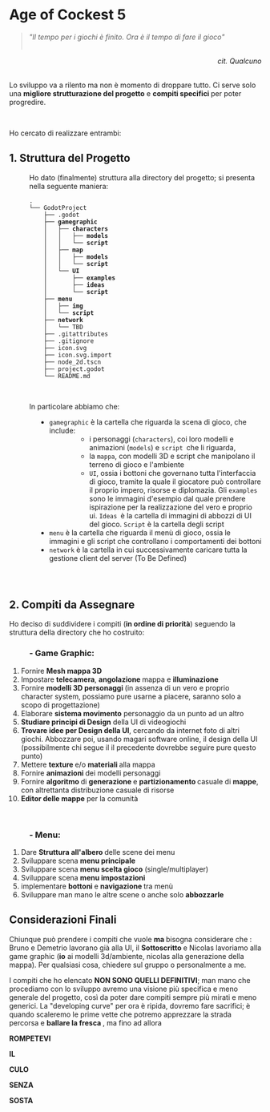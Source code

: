 <h1>Age of Cockest 5</h1>
<blockquote><em>"Il tempo per i giochi &egrave; finito. Ora &egrave; il tempo di fare il gioco"&nbsp; &nbsp; &nbsp; &nbsp; &nbsp; &nbsp; &nbsp; &nbsp; &nbsp; &nbsp; &nbsp; &nbsp; &nbsp; &nbsp; &nbsp; &nbsp; &nbsp; &nbsp; &nbsp; &nbsp; &nbsp; &nbsp; &nbsp; &nbsp; &nbsp;&nbsp;</em></blockquote>
<div style="text-align: right;"><em>cit. Qualcuno</em></div>
<div style="text-align: right;">&nbsp;</div>
<p>Lo sviluppo va a rilento ma non &egrave; momento di droppare tutto. Ci serve solo una <strong>migliore strutturazione del progetto</strong> e <strong>compiti specifici </strong>per poter progredire.</p>
<p>&nbsp;</p>
<p>Ho cercato di realizzare entrambi:</p>
<h2>1. Struttura del Progetto</h2>
<p style="padding-left: 40px;">Ho dato (finalmente) struttura alla directory del progetto; si presenta nella seguente maniera:</p>
<pre style="padding-left: 40px;"><code>.
└── GodotProject
    ├── .godot
    ├── <strong>gamegraphic</strong>
    │   ├── <strong>characters</strong>
    │   │   ├── <strong>models</strong>
    │   │   └── <strong>script</strong>
    │   ├── <strong>map</strong>
    │   │   ├── <strong>models</strong>
    │   │   └── <strong>script</strong>
    │   └── <strong>UI</strong>
    │       ├── <strong>examples</strong>
    │       ├── <strong>ideas</strong>
    │       └── <strong>script</strong>
    ├── <strong>menu</strong>
    │   ├── <strong>img</strong>
    │   └── <strong>script</strong>
    ├── <strong>network</strong>
    │   └── TBD
    ├── .gitattributes
    ├── .gitignore
    ├── icon.svg
    ├── icon.svg.import
    ├── node_2d.tscn
    ├── project.godot
  	└── README.md</code></pre>
<p style="padding-left: 40px;">&nbsp;</p>
<p style="padding-left: 40px;">In particolare abbiamo che:</p>
<ul style="padding-left: 80px;">
<li><code>gamegraphic</code> &egrave; la cartella che riguarda la scena di gioco, che include:
<ul style="padding-left: 80px;">
<li>i personaggi (<code>characters</code>), coi loro modelli e animazioni (<code>models</code>) e <code>script </code>che li riguarda,</li>
<li>la <code>mappa</code>, con modelli 3D e script che manipolano il terreno di gioco e l'ambiente</li>
<li><code>UI</code>, ossia i bottoni che governano tutta l'interfaccia di gioco, tramite la quale il giocatore pu&ograve; controllare il proprio impero, risorse e diplomazia. Gli <code>examples</code> sono le immagini d'esempio dal quale prendere ispirazione per la realizzazione del vero e proprio ui. <code>Ideas </code>&egrave; la cartella di immagini di abbozzi di UI del gioco. <code>Script</code> &egrave; la cartella degli script</li>
</ul>
</li>
<li><code>menu</code> &egrave; la cartella che riguarda il men&ugrave; di gioco, ossia le immagini e gli script che controllano i comportamenti dei bottoni</li>
<li><code>network</code> &egrave; la cartella in cui successivamente caricare tutta la gestione client del server (To Be Defined)</li>
</ul>
<h3>&nbsp;</h3>
<h2>2. Compiti da Assegnare</h2>
<p>Ho deciso di suddividere i compiti (<strong>in ordine di priorit&agrave;</strong>) seguendo la struttura della directory che ho costruito:</p>
<h3 style="padding-left: 40px;">- Game Graphic:</h3>

<ol>
<li>Fornire <strong>Mesh mappa 3D</strong></li>
<li>Impostare <strong>telecamera</strong>, <strong>angolazione </strong>mappa e <strong>illuminazione</strong></li>
<li>Fornire <strong>modelli 3D personaggi </strong>(in assenza di un vero e proprio character system, possiamo pure usarne a piacere, saranno solo a scopo di progettazione)</li>
<li>Elaborare <strong>sistema movimento</strong> personaggio da un punto ad un altro&nbsp;</li>
<li><strong>Studiare principi di Design</strong> della UI di videogiochi</li>
<li><strong>Trovare idee per Design della UI</strong>, cercando da internet foto di altri giochi. Abbozzare poi, usando magari software online, il design della UI (possibilmente chi segue il il precedente dovrebbe seguire pure questo punto)</li>
<li>Mettere <strong>texture </strong>e/o <strong>materiali </strong>alla mappa</li>
<li>Fornire <strong>animazioni </strong>dei modelli personaggi</li>
<li>Fornire <strong>algoritmo </strong>di <strong>generazione </strong>e <strong>partizionamento </strong>casuale di <strong>mappe</strong>, con altrettanta distribuzione casuale di risorse</li>
<li><strong>Editor delle mappe</strong> per la comunit&agrave;</li>
</ol>
<p>&nbsp;</p>
<h3 style="padding-left: 40px;">- Menu:</h3>

<ol>
<li>Dare <strong>Struttura all'albero </strong>delle scene dei menu</li>
<li>Sviluppare scena <strong>menu principale</strong></li>
<li>Sviluppare scena <strong>menu scelta gioco</strong> (single/multiplayer)</li>
<li>Sviluppare scena <strong>menu impostazioni</strong></li>
<li>implementare <strong>bottoni </strong>e <strong>navigazione </strong>tra men&ugrave;</li>
<li>Sviluppare man mano le altre scene o anche solo <strong>abbozzarle</strong></li>
</ol>

<h2>Considerazioni Finali</h2>
<p>Chiunque pu&ograve; prendere i compiti che vuole <strong>ma&nbsp;</strong>bisogna considerare che : Bruno e Demetrio lavorano gi&agrave; alla UI, il <strong>Sottoscritto </strong>e Nicolas lavoriamo alla game graphic (<strong>io</strong> ai modelli 3d/ambiente, nicolas alla generazione della mappa). Per qualsiasi cosa, chiedere sul gruppo o personalmente a me.</p>
<p>I compiti che ho elencato <strong>NON SONO QUELLI DEFINITIVI</strong>; man mano che procediamo con lo sviluppo avremo una visione pi&ugrave; specifica e meno generale del progetto, cos&igrave; da poter dare compiti sempre pi&ugrave; mirati e meno generici. La "developing curve" per ora &egrave; ripida, dovremo fare sacrifici; &egrave; quando scaleremo le prime vette che potremo apprezzare la strada percorsa e <strong>ballare la fresca </strong>, ma fino ad allora&nbsp;</p>
<p><strong>ROMPETEVI</strong></p>
<p><strong>IL</strong></p>
<p><strong>CULO</strong></p>
<p><strong>SENZA</strong></p>
<p><strong>SOSTA</strong></p>

